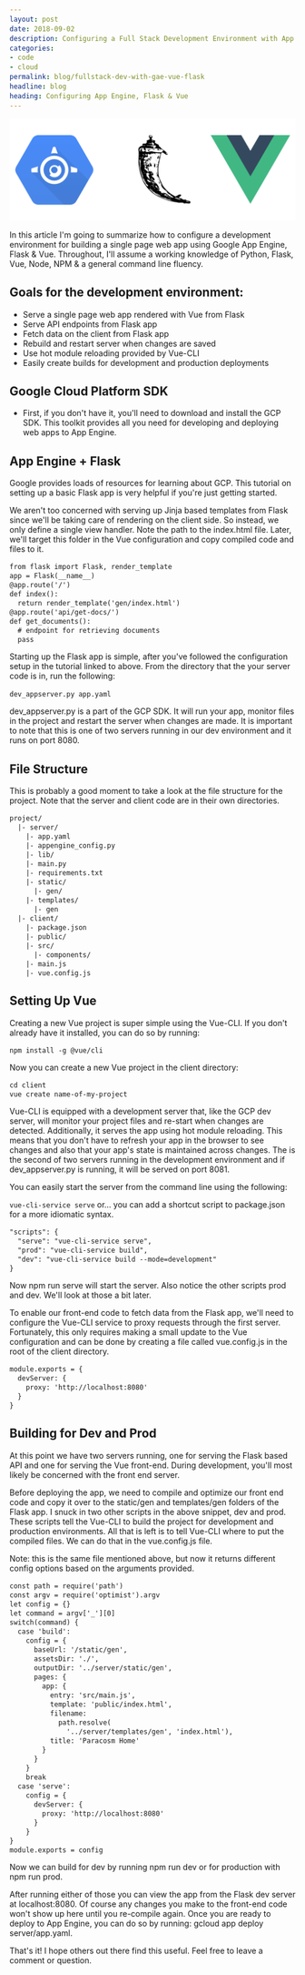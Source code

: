 ```yaml
---
layout: post
date: 2018-09-02
description: Configuring a Full Stack Development Environment with App Engine, Flask & Vue
categories:
- code
- cloud
permalink: blog/fullstack-dev-with-gae-vue-flask
headline: blog
heading: Configuring App Engine, Flask & Vue
---
```


![Logos](/assets/images/blog/gae-vue-flask.png)

In this article I'm going to summarize how to configure a development environment for building a single page web app using Google App Engine, Flask & Vue. Throughout, I'll assume a working knowledge of Python, Flask, Vue, Node, NPM & a general command line fluency.

## Goals for the development environment:
 * Serve a single page web app rendered with Vue from Flask
 * Serve API endpoints from Flask app
 * Fetch data on the client from Flask app
 * Rebuild and restart server when changes are saved
 * Use hot module reloading provided by Vue-CLI
 * Easily create builds for development and production deployments

## Google Cloud Platform SDK
 * First, if you don't have it, you'll need to download and install the GCP SDK. This toolkit provides all you need for developing and deploying web apps to App Engine.
 
## App Engine + Flask
Google provides loads of resources for learning about GCP. This tutorial on setting up a basic Flask app is very helpful if you're just getting started.

We aren't too concerned with serving up Jinja based templates from Flask since we'll be taking care of rendering on the client side. So instead, we only define a single view handler. Note the path to the index.html file. Later, we'll target this folder in the Vue configuration and copy compiled code and files to it.

```
from flask import Flask, render_template
app = Flask(__name__)
@app.route('/')
def index():
  return render_template('gen/index.html')
@app.route('api/get-docs/')
def get_documents():
  # endpoint for retrieving documents
  pass
```

Starting up the Flask app is simple, after you've followed the configuration setup in the tutorial linked to above. From the directory that the your server code is in, run the following:

```dev_appserver.py app.yaml```

dev_appserver.py is a part of the GCP SDK. It will run your app, monitor files in the project and restart the server when changes are made. It is important to note that this is one of two servers running in our dev environment and it runs on port 8080.

## File Structure
This is probably a good moment to take a look at the file structure for the project. Note that the server and client code are in their own directories.

```
project/
  |- server/
    |- app.yaml
    |- appengine_config.py
    |- lib/
    |- main.py
    |- requirements.txt
    |- static/
      |- gen/
    |- templates/
      |- gen
  |- client/
    |- package.json
    |- public/
    |- src/
      |- components/
    |- main.js
    |- vue.config.js
```

## Setting Up Vue
Creating a new Vue project is super simple using the Vue-CLI. If you don't already have it installed, you can do so by running:

```
npm install -g @vue/cli
```
Now you can create a new Vue project in the client directory:

```
cd client
vue create name-of-my-project
```

Vue-CLI is equipped with a development server that, like the GCP dev server, will monitor your project files and re-start when changes are detected. Additionally, it serves the app using hot module reloading. This means that you don't have to refresh your app in the browser to see changes and also that your app's state is maintained across changes. The is the second of two servers running in the development environment and if dev_appserver.py is running, it will be served on port 8081.

You can easily start the server from the command line using the following:

```vue-cli-service serve```
or… you can add a shortcut script to package.json for a more idiomatic syntax.

```
"scripts": {
  "serve": "vue-cli-service serve",
  "prod": "vue-cli-service build",
  "dev": "vue-cli-service build --mode=development"
}
```

Now npm run serve will start the server. Also notice the other scripts prod and dev. We'll look at those a bit later.

To enable our front-end code to fetch data from the Flask app, we'll need to configure the Vue-CLI service to proxy requests through the first server. Fortunately, this only requires making a small update to the Vue configuration and can be done by creating a file called vue.config.js in the root of the client directory.

```
module.exports = {
  devServer: {
    proxy: 'http://localhost:8080'
  }
}
```

## Building for Dev and Prod
At this point we have two servers running, one for serving the Flask based API and one for serving the Vue front-end. During development, you'll most likely be concerned with the front end server.

Before deploying the app, we need to compile and optimize our front end code and copy it over to the static/gen and templates/gen folders of the Flask app. I snuck in two other scripts in the above snippet, dev and prod. These scripts tell the Vue-CLI to build the project for development and production environments. All that is left is to tell Vue-CLI where to put the compiled files. We can do that in the vue.config.js file.

Note: this is the same file mentioned above, but now it returns different config options based on the arguments provided.

```
const path = require('path')
const argv = require('optimist').argv
let config = {}
let command = argv['_'][0]
switch(command) {
  case 'build':
    config = {
      baseUrl: '/static/gen',
      assetsDir: './',
      outputDir: '../server/static/gen',
      pages: {
        app: {
          entry: 'src/main.js',
          template: 'public/index.html',
          filename:
            path.resolve(
              '../server/templates/gen', 'index.html'),
          title: 'Paracosm Home'
        }
      }
    }
    break
  case 'serve':
    config = {
      devServer: {
        proxy: 'http://localhost:8080'
      }
    }
}
module.exports = config
```

Now we can build for dev by running npm run dev or for production with npm run prod.

After running either of those you can view the app from the Flask dev server at localhost:8080. Of course any changes you make to the front-end code won't show up here until you re-compile again. Once you are ready to deploy to App Engine, you can do so by running: gcloud app deploy server/app.yaml.

That's it! I hope others out there find this useful. Feel free to leave a comment or question.
